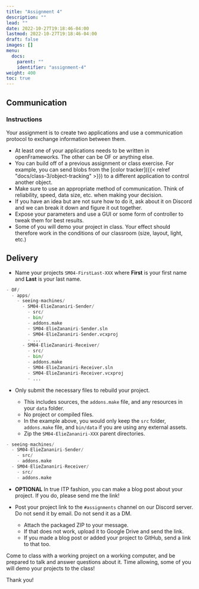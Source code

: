 ```yaml
---
title: "Assignment 4"
description: ""
lead: ""
date: 2022-10-27T19:18:46-04:00
lastmod: 2022-10-27T19:18:46-04:00
draft: false
images: []
menu:
  docs:
    parent: ""
    identifier: "assignment-4"
weight: 400
toc: true
---
```


## Communication

### Instructions

Your assignment is to create two applications and use a communication protocol to exchange information between them.

* At least one of your applications needs to be written in openFrameworks. The other can be OF or anything else.
* You can build off of a previous assignment or class exercise. For example, you can send blobs from the [color tracker]({{< relref "docs/class-3/object-tracking" >}}) to a different application to control another object.
* Make sure to use an appropriate method of communication. Think of reliability, speed, data size, etc. when making your decision.
* If you have an idea but are not sure how to do it, ask about it on Discord and we can break it down and figure it out together.
* Expose your parameters and use a GUI or some form of controller to tweak them for best results.
* Some of you will demo your project in class. Your effect should therefore work in the conditions of our classroom (size, layout, light, etc.)

## Delivery

* Name your projects `SM04-FirstLast-XXX` where **First** is your first name and **Last** is your last name.

```python
- OF/
  - apps/
    - seeing-machines/
      - SM04-ElieZananiri-Sender/
        - src/
        - bin/
        - addons.make
        - SM04-ElieZananiri-Sender.sln
        - SM04-ElieZananiri-Sender.vcxproj
        - ...
      - SM04-ElieZananiri-Receiver/
        - src/
        - bin/
        - addons.make
        - SM04-ElieZananiri-Receiver.sln
        - SM04-ElieZananiri-Receiver.vcxproj
        - ...
```

* Only submit the necessary files to rebuild your project.

  * This includes sources, the `addons.make` file, and any resources in your `data` folder.
  * No project or compiled files.
  * In the example above, you would only keep the `src` folder, `addons.make` file, and `bin/data` if you are using any external assets.
  * Zip the `SM04-ElieZananiri-XXX` parent directories.

```python
- seeing-machines/
  - SM04-ElieZananiri-Sender/
    - src/
    - addons.make
  - SM04-ElieZananiri-Receiver/
    - src/
    - addons.make
```

* **OPTIONAL** In true ITP fashion, you can make a blog post about your project. If you do, please send me the link!

* Post your project link to the `#assignments` channel on our Discord server. Do not send it by email. Do not send it as a DM.

  * Attach the packaged ZIP to your message.
  * If that does not work, upload it to Google Drive and send the link.
  * If you made a blog post or added your project to GitHub, send a link to that too.

Come to class with a working project on a working computer, and be prepared to talk and answer questions about it. Time allowing, some of you will demo your projects to the class!

Thank you!
